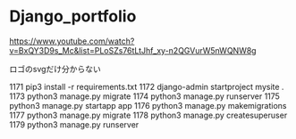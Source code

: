 # Django_portfolio

https://www.youtube.com/watch?v=BxQY3D9s_Mc&list=PLoSZs76tLtJhf_xy-n2QGVurW5nWQNW8g

ロゴのsvgだけ分からない

1171  pip3 install -r requirements.txt
 1172  django-admin startproject mysite .
 1173  python3 manage.py migrate
 1174  python3 manage.py runserver
 1175  python3 manage.py startapp app
 1176  python3 manage.py makemigrations
 1177  python3 manage.py migrate
 1178  python3 manage.py createsuperuser
 1179  python3 manage.py runserver